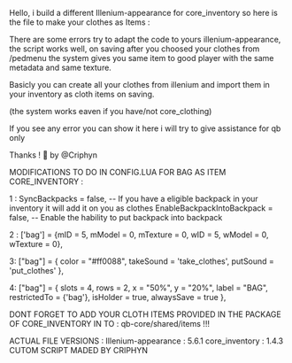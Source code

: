 Hello, i build a different Illenium-appearance for core_inventory so here is the file to make your clothes as Items :

There are some errors try to adapt the code to yours illenium-appearance, the script works well, on saving after you choosed your clothes from /pedmenu the system gives you same item to good player with the same metadata and same texture.

Basicly you can create all your clothes from illenium and import them in your inventory as cloth items on saving. 



(the system works eaven if you have/not core_clothing) 

If you see any error you can show it here i will try to give assistance for qb only

Thanks !  🎉
 by @Criphyn


MODIFICATIONS TO DO IN CONFIG.LUA FOR BAG AS ITEM CORE_INVENTORY  : 

1 :
 SyncBackpacks = false,               -- If you have a eligible backpack in your inventory it will add it on you as clothes
   EnableBackpackIntoBackpack = false, -- Enable the hability to put backpack into backpack

2 :
['bag'] = {mID = 5, mModel = 0, mTexture = 0, wID = 5, wModel = 0, wTexture = 0},

3:
 ["bag"] = {
    color = "#ff0088",
    takeSound = 'take_clothes',
     putSound = 'put_clothes'
   },

4:
   ["bag"] = {
      slots = 4,
      rows = 2,
      x = "50%",
      y = "20%",
      label = "BAG",
      restrictedTo = {'bag'},
      isHolder = true,
      alwaysSave = true
      },

DONT FORGET TO ADD YOUR CLOTH ITEMS PROVIDED IN THE PACKAGE OF CORE_INVENTORY IN TO : qb-core/shared/items !!!

ACTUAL FILE VERSIONS : 
Illenium-appearance : 5.6.1
core_inventory : 1.4.3
CUTOM SCRIPT MADED
BY CRIPHYN 
